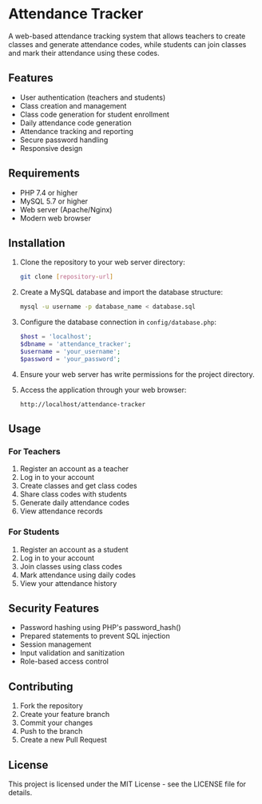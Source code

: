 # Attendance Tracker

A web-based attendance tracking system that allows teachers to create classes and generate attendance codes, while students can join classes and mark their attendance using these codes.

## Features

- User authentication (teachers and students)
- Class creation and management
- Class code generation for student enrollment
- Daily attendance code generation
- Attendance tracking and reporting
- Secure password handling
- Responsive design

## Requirements

- PHP 7.4 or higher
- MySQL 5.7 or higher
- Web server (Apache/Nginx)
- Modern web browser

## Installation

1. Clone the repository to your web server directory:
   ```bash
   git clone [repository-url]
   ```

2. Create a MySQL database and import the database structure:
   ```bash
   mysql -u username -p database_name < database.sql
   ```

3. Configure the database connection in `config/database.php`:
   ```php
   $host = 'localhost';
   $dbname = 'attendance_tracker';
   $username = 'your_username';
   $password = 'your_password';
   ```

4. Ensure your web server has write permissions for the project directory.

5. Access the application through your web browser:
   ```
   http://localhost/attendance-tracker
   ```

## Usage

### For Teachers

1. Register an account as a teacher
2. Log in to your account
3. Create classes and get class codes
4. Share class codes with students
5. Generate daily attendance codes
6. View attendance records

### For Students

1. Register an account as a student
2. Log in to your account
3. Join classes using class codes
4. Mark attendance using daily codes
5. View your attendance history

## Security Features

- Password hashing using PHP's password_hash()
- Prepared statements to prevent SQL injection
- Session management
- Input validation and sanitization
- Role-based access control

## Contributing

1. Fork the repository
2. Create your feature branch
3. Commit your changes
4. Push to the branch
5. Create a new Pull Request

## License

This project is licensed under the MIT License - see the LICENSE file for details. 